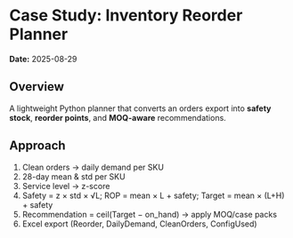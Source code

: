 # Case Study: Inventory Reorder Planner

**Date:** 2025-08-29

## Overview
A lightweight Python planner that converts an orders export into **safety stock**, **reorder points**, and **MOQ-aware** recommendations.

## Approach
1) Clean orders → daily demand per SKU  
2) 28-day mean & std per SKU  
3) Service level → z-score  
4) Safety = z × std × √L; ROP = mean × L + safety; Target = mean × (L+H) + safety  
5) Recommendation = ceil(Target − on_hand) → apply MOQ/case packs  
6) Excel export (Reorder, DailyDemand, CleanOrders, ConfigUsed)
